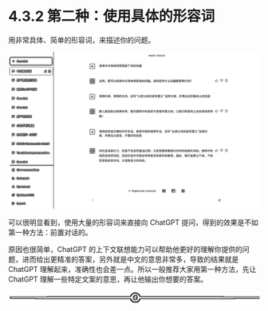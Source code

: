 # 4.3.2 第二种：使用具体的形容词

用非常具体、简单的形容词，来描述你的问题。

![](img/3fea7ed35bbe65359cacdb26251439f4.png)

可以很明显看到，使用大量的形容词来直接向 ChatGPT 提问，得到的效果是不如第一种方法：前置对话的。

原因也很简单，ChatGPT 的上下文联想能力可以帮助他更好的理解你提供的问题，进而给出更精准的答案，另外就是中文的意思非常多，导致的结果就是 ChatGPT 理解起来，准确性也会差一点。所以一般推荐大家用第一种方法，先让 ChatGPT 理解一些特定文案的意思，再让他输出你想要的答案。

![](img/6ee508850b27e2c7d179da2f3eea659e.png)